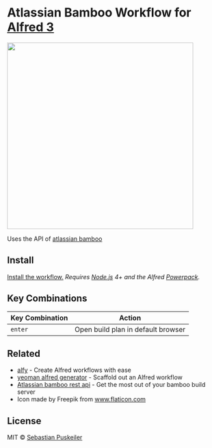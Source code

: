 Atlassian Bamboo Workflow for [Alfred 3](http://www.alfredapp.com)
==============================

<img src="https://github.com/codeBud7/boolf/blob/master/doc/screenshot.png" width="435">

Uses the API of [atlassian bamboo](https://developer.atlassian.com/bamboodev/rest-apis/bamboo-rest-resources#BambooRESTResources-BuildService—AllBuilds)

Install
----------------
[Install the workflow.]()
*Requires [Node.js](https://nodejs.org) 4+ and the Alfred [Powerpack](https://www.alfredapp.com/powerpack/).*

Key Combinations
----------------

Key Combination        | Action
---------------------- | ------
`enter`                | Open build plan in default browser

Related
----------------
- [alfy](https://github.com/sindresorhus/alfy) - Create Alfred workflows with ease
- [yeoman alfred generator](https://github.com/SamVerschueren/generator-alfred) - Scaffold out an Alfred workflow
- [Atlassian bamboo rest api](https://developer.atlassian.com/bamboodev/rest-apis/bamboo-rest-resources#BambooRESTResources-BuildService—AllBuilds) - Get the most out of your bamboo build server
- Icon made by Freepik from www.flaticon.com 

License
----------------
MIT © [Sebastian Puskeiler](twitter.com/ebud7)
